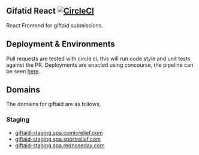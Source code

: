 ## Gifatid React [![CircleCI](https://circleci.com/gh/comicrelief/giftaid-react.svg?style=svg&circle-token=77285c466e4c1f4cbb4a2fcfe10af99e98b0ec0c)](https://circleci.com/gh/comicrelief/giftaid-react)
React Frontend for giftaid submissions.

## Deployment & Environments

Pull requests are tested with circle ci, this will run code style and unit tests against the PR. Deployments are enacted
using concourse, the pipeline can be seen [here](https://ci.services.comicrelief.com/teams/main/pipelines/service-giftaid?groups=SPA).

## Domains

The domains for giftaid are as follows,

### Staging

- [giftaid-staging.spa.comicrelief.com](https://giftaid-staging.spa.comicrelief.com)
- [giftaid-staging.spa.sportrelief.com](https://giftaid-staging.spa.sportrelief.com)
- [giftaid-staging.spa.rednoseday.com](https://giftaid-staging.spa.rednoseday.com)
